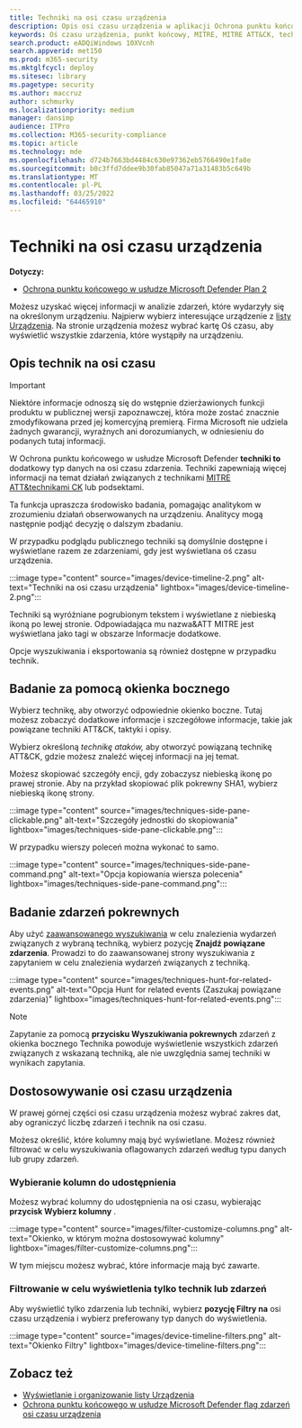 ```yaml
---
title: Techniki na osi czasu urządzenia
description: Opis osi czasu urządzenia w aplikacji Ochrona punktu końcowego w usłudze Microsoft Defender
keywords: Oś czasu urządzenia, punkt końcowy, MITRE, MITRE ATT&CK, techniki, taktyka
search.product: eADQiWindows 10XVcnh
search.appverid: met150
ms.prod: m365-security
ms.mktglfcycl: deploy
ms.sitesec: library
ms.pagetype: security
ms.author: maccruz
author: schmurky
ms.localizationpriority: medium
manager: dansimp
audience: ITPro
ms.collection: M365-security-compliance
ms.topic: article
ms.technology: mde
ms.openlocfilehash: d724b7663bd4484c630e97362eb5766490e1fa8e
ms.sourcegitcommit: b0c3ffd7ddee9b30fab85047a71a31483b5c649b
ms.translationtype: MT
ms.contentlocale: pl-PL
ms.lasthandoff: 03/25/2022
ms.locfileid: "64465910"
---
```

# <a name="techniques-in-the-device-timeline"></a>Techniki na osi czasu urządzenia

**Dotyczy:**
- [Ochrona punktu końcowego w usłudze Microsoft Defender Plan 2](https://go.microsoft.com/fwlink/?linkid=2154037)

Możesz uzyskać więcej informacji w analizie zdarzeń, które wydarzyły się na określonym urządzeniu. Najpierw wybierz interesujące urządzenie z [listy Urządzenia](machines-view-overview.md). Na stronie urządzenia możesz wybrać kartę Oś czasu, aby wyświetlić wszystkie zdarzenia, które wystąpiły na urządzeniu.

## <a name="understand-techniques-in-the-timeline"></a>Opis technik na osi czasu

> [!IMPORTANT]
> Niektóre informacje odnoszą się do wstępnie dzierżawionych funkcji produktu w publicznej wersji zapoznawczej, która może zostać znacznie zmodyfikowana przed jej komercyjną premierą. Firma Microsoft nie udziela żadnych gwarancji, wyraźnych ani dorozumianych, w odniesieniu do podanych tutaj informacji.

W Ochrona punktu końcowego w usłudze Microsoft Defender **techniki to** dodatkowy typ danych na osi czasu zdarzenia. Techniki zapewniają więcej informacji na temat działań związanych z technikami [MITRE ATT&technikami CK](https://attack.mitre.org/) lub podsektami.

Ta funkcja upraszcza środowisko badania, pomagając analitykom w zrozumieniu działań obserwowanych na urządzeniu. Analitycy mogą następnie podjąć decyzję o dalszym zbadaniu.

W przypadku podglądu publicznego techniki są domyślnie dostępne i wyświetlane razem ze zdarzeniami, gdy jest wyświetlana oś czasu urządzenia.

:::image type="content" source="images/device-timeline-2.png" alt-text="Techniki na osi czasu urządzenia" lightbox="images/device-timeline-2.png":::

Techniki są wyróżniane pogrubionym tekstem i wyświetlane z niebieską ikoną po lewej stronie. Odpowiadająca mu nazwa&ATT MITRE jest wyświetlana jako tagi w obszarze Informacje dodatkowe.

Opcje wyszukiwania i eksportowania są również dostępne w przypadku technik.

## <a name="investigate-using-the-side-pane"></a>Badanie za pomocą okienka bocznego

Wybierz technikę, aby otworzyć odpowiednie okienko boczne. Tutaj możesz zobaczyć dodatkowe informacje i szczegółowe informacje, takie jak powiązane techniki ATT&CK, taktyki i opisy.

Wybierz określoną *technikę ataków,* aby otworzyć powiązaną technikę ATT&CK, gdzie możesz znaleźć więcej informacji na jej temat.

Możesz skopiować szczegóły encji, gdy zobaczysz niebieską ikonę po prawej stronie. Aby na przykład skopiować plik pokrewny SHA1, wybierz niebieską ikonę strony.

:::image type="content" source="images/techniques-side-pane-clickable.png" alt-text="Szczegóły jednostki do skopiowania" lightbox="images/techniques-side-pane-clickable.png":::

W przypadku wierszy poleceń można wykonać to samo.

:::image type="content" source="images/techniques-side-pane-command.png" alt-text="Opcja kopiowania wiersza polecenia" lightbox="images/techniques-side-pane-command.png":::

## <a name="investigate-related-events"></a>Badanie zdarzeń pokrewnych

Aby użyć [zaawansowanego wyszukiwania](advanced-hunting-overview.md) w celu znalezienia wydarzeń związanych z wybraną techniką, wybierz pozycję **Znajdź powiązane zdarzenia**. Prowadzi to do zaawansowanej strony wyszukiwania z zapytaniem w celu znalezienia wydarzeń związanych z techniką.

:::image type="content" source="images/techniques-hunt-for-related-events.png" alt-text="Opcja Hunt for related events (Zaszukaj powiązane zdarzenia)" lightbox="images/techniques-hunt-for-related-events.png":::

> [!NOTE]
> Zapytanie za pomocą **przycisku Wyszukiwania pokrewnych** zdarzeń z okienka bocznego Technika powoduje wyświetlenie wszystkich zdarzeń związanych z wskazaną techniką, ale nie uwzględnia samej techniki w wynikach zapytania.

## <a name="customize-your-device-timeline"></a>Dostosowywanie osi czasu urządzenia

W prawej górnej części osi czasu urządzenia możesz wybrać zakres dat, aby ograniczyć liczbę zdarzeń i technik na osi czasu.

Możesz określić, które kolumny mają być wyświetlane. Możesz również filtrować w celu wyszukiwania oflagowanych zdarzeń według typu danych lub grupy zdarzeń.

### <a name="choose-columns-to-expose"></a>Wybieranie kolumn do udostępnienia

Możesz wybrać kolumny do udostępnienia na osi czasu, wybierając **przycisk Wybierz kolumny** .

:::image type="content" source="images/filter-customize-columns.png" alt-text="Okienko, w którym można dostosowywać kolumny" lightbox="images/filter-customize-columns.png":::


W tym miejscu możesz wybrać, które informacje mają być zawarte.

### <a name="filter-to-view-techniques-or-events-only"></a>Filtrowanie w celu wyświetlenia tylko technik lub zdarzeń

Aby wyświetlić tylko zdarzenia lub techniki, wybierz **pozycję Filtry na** osi czasu urządzenia i wybierz preferowany typ danych do wyświetlenia.

:::image type="content" source="images/device-timeline-filters.png" alt-text="Okienko Filtry" lightbox="images/device-timeline-filters.png":::

## <a name="see-also"></a>Zobacz też

- [Wyświetlanie i organizowanie listy Urządzenia](machines-view-overview.md)
- [Ochrona punktu końcowego w usłudze Microsoft Defender flag zdarzeń osi czasu urządzenia](device-timeline-event-flag.md)
